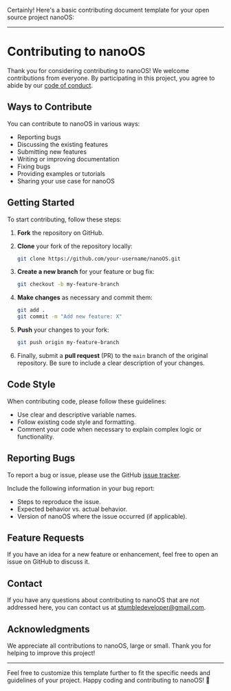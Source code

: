 Certainly! Here's a basic contributing document template for your open source project nanoOS:

---

# Contributing to nanoOS

Thank you for considering contributing to nanoOS! We welcome contributions from everyone. By participating in this project, you agree to abide by our [code of conduct](CODE_OF_CONDUCT.md).

## Ways to Contribute

You can contribute to nanoOS in various ways:

- Reporting bugs
- Discussing the existing features
- Submitting new features
- Writing or improving documentation
- Fixing bugs
- Providing examples or tutorials
- Sharing your use case for nanoOS

## Getting Started

To start contributing, follow these steps:

1. **Fork** the repository on GitHub.
2. **Clone** your fork of the repository locally:

   ```bash
   git clone https://github.com/your-username/nanoOS.git
   ```

3. **Create a new branch** for your feature or bug fix:

   ```bash
   git checkout -b my-feature-branch
   ```

4. **Make changes** as necessary and commit them:

   ```bash
   git add .
   git commit -m "Add new feature: X"
   ```

5. **Push** your changes to your fork:

   ```bash
   git push origin my-feature-branch
   ```

6. Finally, submit a **pull request** (PR) to the `main` branch of the original repository. Be sure to include a clear description of your changes.

## Code Style

When contributing code, please follow these guidelines:

- Use clear and descriptive variable names.
- Follow existing code style and formatting.
- Comment your code when necessary to explain complex logic or functionality.

## Reporting Bugs

To report a bug or issue, please use the GitHub [issue tracker](https://github.com/StabletulyMigDev/nanoOS/issues).

Include the following information in your bug report:

- Steps to reproduce the issue.
- Expected behavior vs. actual behavior.
- Version of nanoOS where the issue occurred (if applicable).

## Feature Requests

If you have an idea for a new feature or enhancement, feel free to open an issue on GitHub to discuss it.

## Contact

If you have any questions about contributing to nanoOS that are not addressed here, you can contact us at [stumbledeveloper@gmail.com](mailto:stumbledeveloper@gmail.com).

## Acknowledgments

We appreciate all contributions to nanoOS, large or small. Thank you for helping to improve this project!

---

Feel free to customize this template further to fit the specific needs and guidelines of your project. Happy coding and contributing to nanoOS! 🚀

